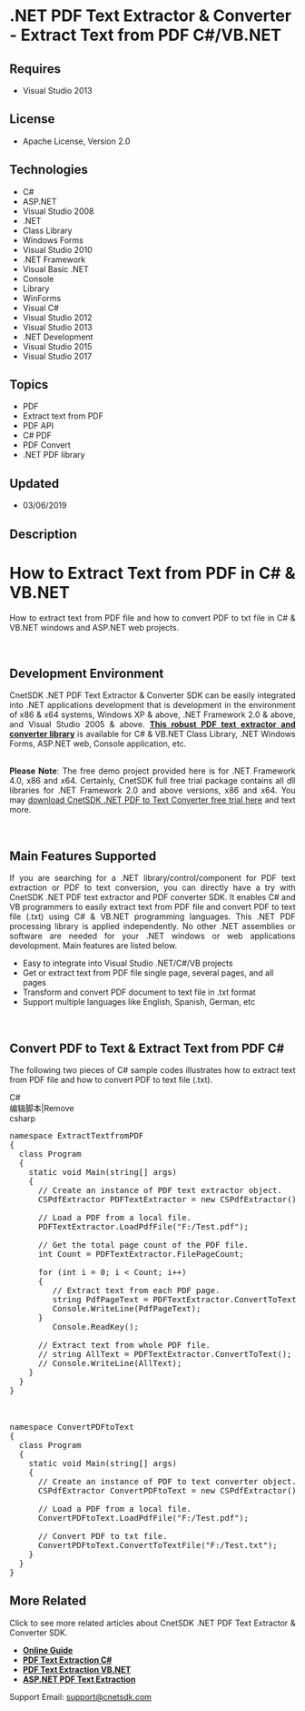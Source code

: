 # .NET PDF Text Extractor & Converter - Extract Text from PDF C#/VB.NET
## Requires
- Visual Studio 2013
## License
- Apache License, Version 2.0
## Technologies
- C#
- ASP.NET
- Visual Studio 2008
- .NET
- Class Library
- Windows Forms
- Visual Studio 2010
- .NET Framework
- Visual Basic .NET
- Console
- Library
- WinForms
- Visual C#
- Visual Studio 2012
- Visual Studio 2013
- .NET Development
- Visual Studio 2015
- Visual Studio 2017
## Topics
- PDF
- Extract text from PDF
- PDF API
- C# PDF
- PDF Convert
- .NET PDF library
## Updated
- 03/06/2019
## Description

<h1 style="text-align:justify"><strong>How to Extract Text from PDF in C# &amp; VB.NET</strong><strong>&nbsp;</strong></h1>
<p class="p" style="text-align:justify">How to extract text from PDF file and how to convert PDF to txt file in C# &amp; VB.NET windows and ASP.NET web projects.</p>
<p class="p" style="text-align:justify">&nbsp;</p>
<h2 class="p" style="text-align:justify"><strong>Development Environment</strong><strong>&nbsp;</strong></h2>
<p class="p" style="text-align:justify">CnetSDK .NET PDF Text Extractor &amp;&nbsp;Converter SDK can be easily integrated into .NET applications development that is development in the environment of&nbsp;x86 &amp; x64 systems, Windows XP &amp; above, .NET
 Framework 2.0&nbsp;&amp; above, and Visual Studio 2005&nbsp;&amp; above.&nbsp;<strong><a title="CnetSDK .NET PDF Text Converter SDK" href="http://www.cnetsdk.com/net-pdf-to-text-converter-sdk" target="_blank">This robust PDF text extractor and converter library</a></strong>&nbsp;is
 available for C# &amp; VB.NET Class Library, .NET Windows Forms, ASP.NET web, Console application, etc.</p>
<p class="p" style="text-align:justify"><br>
<strong>Please Note</strong>: The free demo&nbsp;project&nbsp;provided here is for .NET Framework 4.0, x86&nbsp;and x64. Certainly, CnetSDK full free trial package contains all dll libraries for .NET Framework 2.0&nbsp;and above versions, x86 and x64. You may&nbsp;<a title="Download the Free Trial to Test" href="https://storage.googleapis.com/wzukusers/user-29892693/documents/5c59542aa19c10aUwWwi/CnetSDK.PDFtoText.Converter.Trial.zip" target="_blank">download&nbsp;CnetSDK
 .NET PDF to Text Converter&nbsp;free trial&nbsp;here</a>&nbsp;and text more.</p>
<p class="p" style="text-align:justify">&nbsp;</p>
<h2 class="p" style="text-align:justify"><strong>Main Features Supported</strong></h2>
<p class="p" style="text-align:justify">If you are searching for a .NET library/control/component for PDF text extraction or PDF to text conversion, you can directly have a try with CnetSDK .NET PDF text extractor and PDF converter SDK. It enables C# and
 VB programmers to easily extract text from PDF file and convert PDF to text file (.txt) using C# &amp; VB.NET programming languages. This .NET PDF processing library is applied independently. No other .NET assemblies or software are needed for your .NET windows
 or web applications development. Main features are listed below.</p>
<ul>
<li>Easy to integrate into Visual Studio .NET/C#/VB projects </li><li>Get&nbsp;or extract&nbsp;text from PDF file&nbsp;single page, several pages, and all pages
</li><li>Transform and convert PDF document to text file in .txt format </li><li>Support multiple languages like English, Spanish, German, etc </li></ul>
<p>&nbsp;</p>
<h2 class="p" style="text-align:justify"><strong>Convert PDF to Text &amp; Extract Text from PDF C#</strong><strong>&nbsp;</strong></h2>
<p style="text-align:justify">The&nbsp;following two pieces of C# sample codes&nbsp;illustrates how to extract text from PDF file and how to convert PDF to text file (.txt).</p>
<div class="scriptcode">
<div class="pluginEditHolder" pluginCommand="mceScriptCode">
<div class="title"><span>C#</span></div>
<div class="pluginLinkHolder"><span class="pluginEditHolderLink">编辑脚本</span>|<span class="pluginRemoveHolderLink">Remove</span></div>
<span class="hidden">csharp</span>

<div class="preview">
<pre class="csharp"><span class="cs__keyword">namespace</span>&nbsp;ExtractTextfromPDF&nbsp;
{&nbsp;
&nbsp;&nbsp;<span class="cs__keyword">class</span>&nbsp;Program&nbsp;
&nbsp;&nbsp;{&nbsp;
&nbsp;&nbsp;&nbsp;&nbsp;<span class="cs__keyword">static</span>&nbsp;<span class="cs__keyword">void</span>&nbsp;Main(<span class="cs__keyword">string</span>[]&nbsp;args)&nbsp;
&nbsp;&nbsp;&nbsp;&nbsp;{&nbsp;
&nbsp;&nbsp;&nbsp;&nbsp;&nbsp;&nbsp;<span class="cs__com">//&nbsp;Create&nbsp;an&nbsp;instance&nbsp;of&nbsp;PDF&nbsp;text&nbsp;extractor&nbsp;object.</span>&nbsp;
&nbsp;&nbsp;&nbsp;&nbsp;&nbsp;&nbsp;CSPdfExtractor&nbsp;PDFTextExtractor&nbsp;=&nbsp;<span class="cs__keyword">new</span>&nbsp;CSPdfExtractor();&nbsp;
&nbsp;
&nbsp;&nbsp;&nbsp;&nbsp;&nbsp;&nbsp;<span class="cs__com">//&nbsp;Load&nbsp;a&nbsp;PDF&nbsp;from&nbsp;a&nbsp;local&nbsp;file.</span>&nbsp;
&nbsp;&nbsp;&nbsp;&nbsp;&nbsp;&nbsp;PDFTextExtractor.LoadPdfFile(<span class="cs__string">&quot;F:/Test.pdf&quot;</span>);&nbsp;
&nbsp;
&nbsp;&nbsp;&nbsp;&nbsp;&nbsp;&nbsp;<span class="cs__com">//&nbsp;Get&nbsp;the&nbsp;total&nbsp;page&nbsp;count&nbsp;of&nbsp;the&nbsp;PDF&nbsp;file.</span>&nbsp;
&nbsp;&nbsp;&nbsp;&nbsp;&nbsp;&nbsp;<span class="cs__keyword">int</span>&nbsp;Count&nbsp;=&nbsp;PDFTextExtractor.FilePageCount;&nbsp;
&nbsp;&nbsp;
&nbsp;&nbsp;&nbsp;&nbsp;&nbsp;&nbsp;<span class="cs__keyword">for</span>&nbsp;(<span class="cs__keyword">int</span>&nbsp;i&nbsp;=&nbsp;<span class="cs__number">0</span>;&nbsp;i&nbsp;&lt;&nbsp;Count;&nbsp;i&#43;&#43;)&nbsp;
&nbsp;&nbsp;&nbsp;&nbsp;&nbsp;&nbsp;{&nbsp;
&nbsp;&nbsp;&nbsp;&nbsp;&nbsp;&nbsp;&nbsp;&nbsp;&nbsp;<span class="cs__com">//&nbsp;Extract&nbsp;text&nbsp;from&nbsp;each&nbsp;PDF&nbsp;page.</span>&nbsp;
&nbsp;&nbsp;&nbsp;&nbsp;&nbsp;&nbsp;&nbsp;&nbsp;&nbsp;<span class="cs__keyword">string</span>&nbsp;PdfPageText&nbsp;=&nbsp;PDFTextExtractor.ConvertToText(i);&nbsp;
&nbsp;&nbsp;&nbsp;&nbsp;&nbsp;&nbsp;&nbsp;&nbsp;&nbsp;Console.WriteLine(PdfPageText);&nbsp;
&nbsp;&nbsp;&nbsp;&nbsp;&nbsp;&nbsp;}&nbsp;
&nbsp;&nbsp;&nbsp;&nbsp;&nbsp;&nbsp;&nbsp;&nbsp;&nbsp;Console.ReadKey();&nbsp;
&nbsp;&nbsp;
&nbsp;&nbsp;&nbsp;&nbsp;&nbsp;&nbsp;<span class="cs__com">//&nbsp;Extract&nbsp;text&nbsp;from&nbsp;whole&nbsp;PDF&nbsp;file.</span>&nbsp;
&nbsp;&nbsp;&nbsp;&nbsp;&nbsp;&nbsp;<span class="cs__com">//&nbsp;string&nbsp;AllText&nbsp;=&nbsp;PDFTextExtractor.ConvertToText();</span>&nbsp;
&nbsp;&nbsp;&nbsp;&nbsp;&nbsp;&nbsp;<span class="cs__com">//&nbsp;Console.WriteLine(AllText);</span>&nbsp;
&nbsp;&nbsp;&nbsp;&nbsp;}&nbsp;
&nbsp;&nbsp;}&nbsp;
}&nbsp;
&nbsp;
&nbsp;
&nbsp;
<span class="cs__keyword">namespace</span>&nbsp;ConvertPDFtoText&nbsp;
{&nbsp;
&nbsp;&nbsp;<span class="cs__keyword">class</span>&nbsp;Program&nbsp;
&nbsp;&nbsp;{&nbsp;
&nbsp;&nbsp;&nbsp;&nbsp;<span class="cs__keyword">static</span>&nbsp;<span class="cs__keyword">void</span>&nbsp;Main(<span class="cs__keyword">string</span>[]&nbsp;args)&nbsp;
&nbsp;&nbsp;&nbsp;&nbsp;{&nbsp;
&nbsp;&nbsp;&nbsp;&nbsp;&nbsp;&nbsp;<span class="cs__com">//&nbsp;Create&nbsp;an&nbsp;instance&nbsp;of&nbsp;PDF&nbsp;to&nbsp;text&nbsp;converter&nbsp;object.</span>&nbsp;
&nbsp;&nbsp;&nbsp;&nbsp;&nbsp;&nbsp;CSPdfExtractor&nbsp;ConvertPDFtoText&nbsp;=&nbsp;<span class="cs__keyword">new</span>&nbsp;CSPdfExtractor();&nbsp;
&nbsp;
&nbsp;&nbsp;&nbsp;&nbsp;&nbsp;&nbsp;<span class="cs__com">//&nbsp;Load&nbsp;a&nbsp;PDF&nbsp;from&nbsp;a&nbsp;local&nbsp;file.</span>&nbsp;
&nbsp;&nbsp;&nbsp;&nbsp;&nbsp;&nbsp;ConvertPDFtoText.LoadPdfFile(<span class="cs__string">&quot;F:/Test.pdf&quot;</span>);&nbsp;
&nbsp;
&nbsp;&nbsp;&nbsp;&nbsp;&nbsp;&nbsp;<span class="cs__com">//&nbsp;Convert&nbsp;PDF&nbsp;to&nbsp;txt&nbsp;file.</span>&nbsp;
&nbsp;&nbsp;&nbsp;&nbsp;&nbsp;&nbsp;ConvertPDFtoText.ConvertToTextFile(<span class="cs__string">&quot;F:/Test.txt&quot;</span>);&nbsp;
&nbsp;&nbsp;&nbsp;&nbsp;}&nbsp;
&nbsp;&nbsp;}&nbsp;
}</pre>
</div>
</div>
</div>
<h2 style="text-align:justify"><strong>More </strong><strong>Related</strong><strong>&nbsp;</strong></h2>
<p class="p" style="text-align:justify">Click to see more&nbsp;related articles about CnetSDK .NET PDF Text Extractor &amp; Converter SDK.</p>
<ul>
<li><strong><a title="Online Tutorial for .NET PDF Text SDK" href="http://www.cnetsdk.com/tutorial-for-net-pdf-to-text-conversion" target="_blank">Online Guide</a></strong><strong>&nbsp;</strong>
</li><li><strong><a title="C# PDF to Text Conversion & Extraction" href="http://www.cnetsdk.com/net-pdf-to-text-converter-csharp-sample-code" target="_blank">PDF Text Extraction C#</a></strong><strong>&nbsp;</strong>
</li><li><strong><a title="VB.NET PDF to Text Conversion & Extraction" href="http://www.cnetsdk.com/net-pdf-to-text-converter-vb-sample-code" target="_blank">PDF Text Extraction VB.NET</a></strong><strong>&nbsp;</strong>
</li><li><strong><a title="ASP.NET PDF to Text Conversion & Extraction" href="http://www.cnetsdk.com/aspnet-pdf-to-text-converter" target="_blank">ASP.NET PDF Text Extraction</a></strong><strong>&nbsp;</strong>
</li></ul>
<p>Support Email: <span style="text-decoration:underline"><a title="CnetSDK Support Team" href="mailto:support@cnetsdk.com">support@cnetsdk.com</a></span></p>
